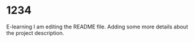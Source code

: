 # 1234
E-learning
I am editing the README file. Adding some more details about the project description.
